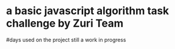 # a basic javascript algorithm task challenge by Zuri Team

#days used on the project
still a work in progress
